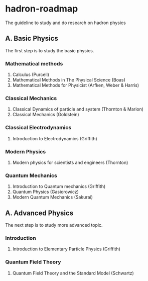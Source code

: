 # hadron-roadmap
The guideline to study and do research on hadron physics

## A. Basic Physics
The first step is to study the basic physics.

### Mathematical methods
1. Calculus (Purcell)
2. Mathematical Methods in The Physical Science (Boas)
3. Mathematical Methods for Physicist (Arfken, Weber & Harris)


### Classical Mechanics
1. Classical Dynamics of particle and system (Thornton & Marion)
2. Classical Mechanics (Goldstein)

### Classical Electrodynamics
1. Introduction to Electrodynamics (Griffith)

### Modern Physics
1. Modern physics for scientists and engineers (Thornton)

### Quantum Mechanics
1. Introduction to Quantum mechanics (Griffith)
2. Quantum Physics (Gasiorowicz)
3. Modern Quantum Mechanics (Sakurai)


## A. Advanced Physics
The next step is to study more advanced topic.

### Introduction
1. Introduction to Elementary Particle Physics (Griffith)

### Quantum Field Theory
1. Quantum Field Theory and the Standard Model (Schwartz)
